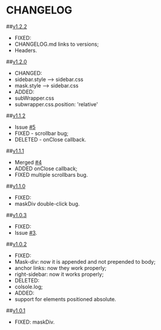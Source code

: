 CHANGELOG
============

##[v1.2.2](https://github.com/dcdeiv/simple-sidebar/releases/tag/v1.2.2)
* FIXED:
 * CHANGELOG.md links to versions;
 * Headers.

##[v1.2.0](https://github.com/dcdeiv/simple-sidebar/releases/tag/v1.2.0)
* CHANGED:
 * sidebar.style --> sidebar.css
 * mask.style --> sidebar.css
* ADDED:
 * subWrapper.css
 * subwrapper.css.position: 'relative'

##[v1.1.2](https://github.com/dcdeiv/simple-sidebar/releases/tagv/1.1.2)
* Issue [#5](https://github.com/dcdeiv/simple-sidebar/issues/5)
 * FIXED - scrollbar bug;
 * DELETED - onClose callback.

##[v1.1.1](https://github.com/dcdeiv/simple-sidebar/releases/tag/v/1.1.1)
* Merged [#4](https://github.com/dcdeiv/simple-sidebar/pull/4)
 * ADDED onClose callback;
 * FIXED multiple scrollbars bug.

##[v1.1.0](https://github.com/dcdeiv/simple-sidebar/releases/tag/v1.1.0)
* FIXED:
 * maskDiv double-click bug. 

##[v1.0.3](https://github.com/dcdeiv/simple-sidebar/releases/tag/v1.0.3)
* FIXED:
 * Issue [#3](https://github.com/dcdeiv/simple-sidebar/issues/3).

##[v1.0.2](https://github.com/dcdeiv/simple-sidebar/releases/tag/v1.0.2)
* FIXED:
 * Mask-div: now it is appended and not prepended to body;
 * anchor links: now they work properly;
 * right-sidebar: now it works properly;
* DELETED:
 * colsole.log;
* ADDED:
 * support for elements positioned absolute.

##[v1.0.1](https://github.com/dcdeiv/simple-sidebar/releases/tag/v1.0.1)
* FIXED: maskDiv.
